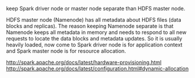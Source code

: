 keep Spark driver node or master node separate than HDFS master node. 

HDFS master node (Namenode) has all metadata about HDFS files (data blocks and replicas). The reason keeping Namenode separate is that Namenode keeps all metadata in memory and needs to respond to all new requests to locate the data blocks and metadata updates. So it is usually heavily loaded, now come to Spark driver node is for application context and Spark master node is for resource allocation. 


http://spark.apache.org/docs/latest/hardware-provisioning.html
http://spark.apache.org/docs/latest/configuration.html#dynamic-allocation
